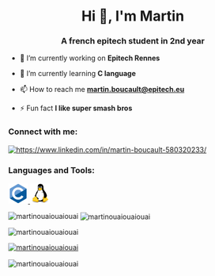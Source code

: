 <h1 align="center">Hi 👋, I'm Martin</h1>
<h3 align="center">A french epitech student in 2nd year</h3>

- 🔭 I’m currently working on **Epitech Rennes**

- 🌱 I’m currently learning **C language**

- 📫 How to reach me **martin.boucault@epitech.eu**

- ⚡ Fun fact **I like super smash bros**

<h3 align="left">Connect with me:</h3>
<p align="left">
<a href="https://www.linkedin.com/in/martin-boucault-580320233/" target="blank"><img align="center" src="https://raw.githubusercontent.com/rahuldkjain/github-profile-readme-generator/master/src/images/icons/Social/linked-in-alt.svg" alt="https://www.linkedin.com/in/martin-boucault-580320233/" height="30" width="40" /></a>
</p>

<h3 align="left">Languages and Tools:</h3>
<p align="left"> <a href="https://www.cprogramming.com/" target="_blank" rel="noreferrer"> <img src="https://raw.githubusercontent.com/devicons/devicon/master/icons/c/c-original.svg" alt="c" width="40" height="40"/> </a> <a href="https://www.linux.org/" target="_blank" rel="noreferrer"> <img src="https://raw.githubusercontent.com/devicons/devicon/master/icons/linux/linux-original.svg" alt="linux" width="40" height="40"/> </a> </p>

<p><img align="left" src="https://github-readme-stats.vercel.app/api/top-langs?username=martinouaiouaiouai&show_icons=true&locale=en&layout=compact" alt="martinouaiouaiouai" /></p>

<p>&nbsp;<img align="center" src="https://github-readme-stats.vercel.app/api?username=martinouaiouaiouai&show_icons=true&locale=en" alt="martinouaiouaiouai" /></p>


<p align="left"> <img src="https://komarev.com/ghpvc/?username=martinouaiouaiouai&label=Profile%20views&color=0e75b6&style=flat" alt="martinouaiouaiouai" /> </p>

<p align="left"> <a href="https://github.com/ryo-ma/github-profile-trophy"><img src="https://github-profile-trophy.vercel.app/?username=martinouaiouaiouai" alt="martinouaiouaiouai" /></a> </p>

<p><img align="center" src="https://github-readme-streak-stats.herokuapp.com/?user=martinouaiouaiouai&" alt="martinouaiouaiouai" /></p>

